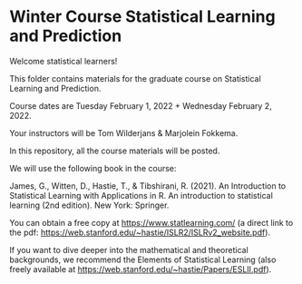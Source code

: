 Winter Course Statistical Learning and Prediction
========================================================

Welcome statistical learners!

This folder contains materials for the graduate course on Statistical Learning and Prediction.

Course dates are Tuesday February 1, 2022 + Wednesday February 2, 2022.

Your instructors will be Tom Wilderjans & Marjolein Fokkema.

In this repository, all the course materials will be posted.

We will use the following book in the course:

James, G., Witten, D., Hastie, T., & Tibshirani, R. (2021). An Introduction to Statistical Learning with Applications in R. An introduction to statistical learning (2nd edition). New York: Springer.

You can obtain a free copy at https://www.statlearning.com/ (a direct link to the pdf: https://web.stanford.edu/~hastie/ISLR2/ISLRv2_website.pdf).

If you want to dive deeper into the mathematical and theoretical backgrounds, we recommend the Elements of Statistical Learning (also freely available at https://web.stanford.edu/~hastie/Papers/ESLII.pdf).
